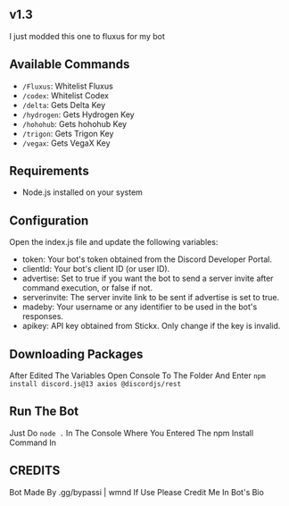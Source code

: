 ## v1.3
I just modded this one to fluxus for my bot

## Available Commands

- `/Fluxus`: Whitelist Fluxus
- `/codex`: Whitelist Codex
- `/delta`: Gets Delta Key
- `/hydrogen`: Gets Hydrogen Key
- `/hohohub`: Gets hohohub Key
- `/trigon`: Gets Trigon Key
- `/vegax`: Gets VegaX Key

## Requirements

- Node.js installed on your system

## Configuration
Open the index.js file and update the following variables:

- token: Your bot's token obtained from the Discord Developer Portal.
- clientId: Your bot's client ID (or user ID).
- advertise: Set to true if you want the bot to send a server invite after command execution, or false if not.
- serverinvite: The server invite link to be sent if advertise is set to true.
- madeby: Your username or any identifier to be used in the bot's responses.
- apikey: API key obtained from Stickx. Only change if the key is invalid.

## Downloading Packages

After Edited The Variables Open Console To The Folder And Enter ```npm install discord.js@13 axios @discordjs/rest```

## Run The Bot

Just Do ```node .``` In The Console Where You Entered The npm Install Command In

## CREDITS

Bot Made By .gg/bypassi | wmnd 
If Use Please Credit Me In Bot's Bio
